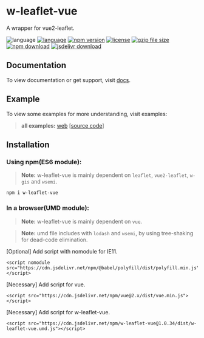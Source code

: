 # w-leaflet-vue
A wrapper for vue2-leaflet.

![language](https://img.shields.io/badge/language-JavaScript-orange.svg) 
[![language](https://img.shields.io/badge/vue-2.x-brightgreen.svg)](https://github.com/vuejs/vue) 
[![npm version](http://img.shields.io/npm/v/w-leaflet-vue.svg?style=flat)](https://npmjs.org/package/w-leaflet-vue) 
[![license](https://img.shields.io/npm/l/w-leaflet-vue.svg?style=flat)](https://npmjs.org/package/w-leaflet-vue) 
[![gzip file size](http://img.badgesize.io/yuda-lyu/w-leaflet-vue/master/dist/w-leaflet-vue.umd.js.svg?compression=gzip)](https://github.com/yuda-lyu/w-leaflet-vue)
[![npm download](https://img.shields.io/npm/dt/w-leaflet-vue.svg)](https://npmjs.org/package/w-leaflet-vue) 
[![jsdelivr download](https://img.shields.io/jsdelivr/npm/hm/w-leaflet-vue.svg)](https://www.jsdelivr.com/package/npm/w-leaflet-vue)

## Documentation
To view documentation or get support, visit [docs](https://yuda-lyu.github.io/w-leaflet-vue/module-WLeafletVue.html).

## Example
To view some examples for more understanding, visit examples:

> **all examples:** [web](https://yuda-lyu.github.io/w-leaflet-vue/examples/app.html) [[source code](https://github.com/yuda-lyu/w-leaflet-vue/blob/master/docs/examples/app.html)]

## Installation
### Using npm(ES6 module):
> **Note:** w-leaflet-vue is mainly dependent on `leaflet`, `vue2-leaflet`, `w-gis` and `wsemi`.
```alias
npm i w-leaflet-vue
```

### In a browser(UMD module):
> **Note:** w-leaflet-vue is mainly dependent on `vue`.

> **Note:** umd file includes with `lodash` and `wsemi`, by using tree-shaking for dead-code elimination.

[Optional] Add script with nomodule for IE11.
```alias
<script nomodule src="https://cdn.jsdelivr.net/npm/@babel/polyfill/dist/polyfill.min.js"></script>
```
[Necessary] Add script for vue.
```alias
<script src="https://cdn.jsdelivr.net/npm/vue@2.x/dist/vue.min.js"></script>
```
[Necessary] Add script for w-leaflet-vue.
```alias
<script src="https://cdn.jsdelivr.net/npm/w-leaflet-vue@1.0.34/dist/w-leaflet-vue.umd.js"></script>
```
